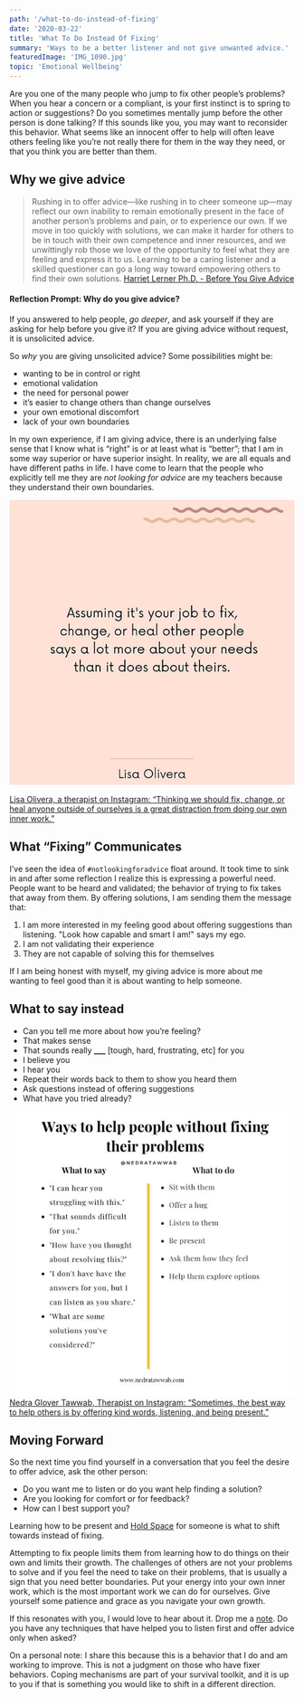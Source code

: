 ```yaml
---
path: '/what-to-do-instead-of-fixing'
date: '2020-03-22'
title: 'What To Do Instead Of Fixing'
summary: 'Ways to be a better listener and not give unwanted advice.'
featuredImage: 'IMG_1090.jpg'
topic: 'Emotional Wellbeing'
---
```


Are you one of the many people who jump to fix other people’s problems? When you hear a concern or a compliant, is your first instinct is to spring to action or suggestions? Do you sometimes mentally jump before the other person is done talking? If this sounds like you, you may want to reconsider this behavior. What seems like an innocent offer to help will often leave others feeling like you’re not really there for them in the way they need, or that you think you are better than them.

## Why we give advice

> Rushing in to offer advice—like rushing in to cheer someone up—may reflect our own inability to remain emotionally present in the face of another person’s problems and pain, or to experience our own.
> If we move in too quickly with solutions, we can make it harder for others to be in touch with their own competence and inner resources, and we unwittingly rob those we love of the opportunity to feel what they are feeling and express it to us. Learning to be a caring listener and a skilled questioner can go a long way toward empowering others to find their own solutions. [Harriet Lerner Ph.D. - Before You Give Advice](https://www.psychologytoday.com/us/blog/the-dance-connection/201902/you-give-advice)

#### Reflection Prompt: Why do you give advice?

If you answered to help people, _go deeper_, and ask yourself if they are asking for help before you give it? If you are giving advice without request, it is unsolicited advice.

So _why_ you are giving unsolicited advice? Some possibilities might be:

- wanting to be in control or right
- emotional validation
- the need for personal power
- it’s easier to change others than change ourselves
- your own emotional discomfort
- lack of your own boundaries

In my own experience, if I am giving advice, there is an underlying false sense that I know what is “right” is or at least what is “better”; that I am in some way superior or have superior insight. In reality, we are all equals and have different paths in life. I have come to learn that the people who explicitly tell me they are _not looking for advice_ are my teachers because they understand their own boundaries.

![Lisa Olivera, a therapist on Instagram, said it best: “Assuming it’s your job to fix people, says a lot more about your needs than theirs.”](./lisaoliveratherapy.jpg)

[Lisa Olivera, a therapist on Instagram: “Thinking we should fix, change, or heal anyone outside of ourselves is a great distraction from doing our own inner work.”](https://www.instagram.com/p/B8hN8r5AMUz/)

## What “Fixing” Communicates

I’ve seen the idea of `#notlookingforadvice` float around. It took time to sink in and after some reflection I realize this is expressing a powerful need. People want to be heard and validated; the behavior of trying to fix takes that away from them. By offering solutions, I am sending them the message that:

1. I am more interested in my feeling good about offering suggestions than listening. "Look how capable and smart I am!" says my ego.
2. I am not validating their experience
3. They are not capable of solving this for themselves

If I am being honest with myself, my giving advice is more about me wanting to feel good than it is about wanting to help someone.

## What to say instead

- Can you tell me more about how you’re feeling?
- That makes sense
- That sounds really **\_\_\_** [tough, hard, frustrating, etc] for you
- I believe you
- I hear you
- Repeat their words back to them to show you heard them
- Ask questions instead of offering suggestions
- What have you tried already?

![Nedra Glover Tawwab, Therapist on Instagram says "Sometimes, the best way to help others is by offering kind words, listening, and being present."](./nedratawwab.jpg)
[Nedra Glover Tawwab, Therapist on Instagram: “Sometimes, the best way to help others is by offering kind words, listening, and being present.”](https://www.instagram.com/p/B7ltEhQgP3s/)

## Moving Forward

So the next time you find yourself in a conversation that you feel the desire to offer advice, ask the other person:

- Do you want me to listen or do you want help finding a solution?
- Are you looking for comfort or for feedback?
- How can I best support you?

Learning how to be present and [Hold Space](/holding-space/) for someone is what to shift towards instead of fixing.

Attempting to fix people limits them from learning how to do things on their own and limits their growth. The challenges of others are not your problems to solve and if you feel the need to take on their problems, that is usually a sign that you need better boundaries. Put your energy into your own inner work, which is the most important work we can do for ourselves. Give yourself some patience and grace as you navigate your own growth.

If this resonates with you, I would love to hear about it. Drop me a [note](mailto:hellothere@juleschevalier.com). Do you have any techniques that have helped you to listen first and offer advice only when asked?

On a personal note: I share this because this is a behavior that I do and am working to improve. This is not a judgment on those who have fixer behaviors. Coping mechanisms are part of your survival toolkit, and it is up to you if that is something you would like to shift in a different direction.
